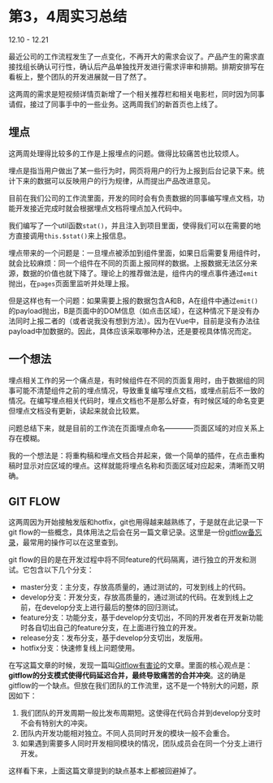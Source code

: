 # 第3，4周实习总结
12.10 - 12.21

最近公司的工作流程发生了一点变化，不再开大的需求会议了。产品产生的需求直接找组长确认可行性，确认后产品单独找开发进行需求评审和排期。排期安排写在看板上，整个团队的开发进展就一目了然了。

这两周的需求是短视频详情页新增了一个相关推荐栏和相关电影栏，同时因为同事请假，接过了同事手中的一些业务。这两周我们的新首页也上线了。

## 埋点
这两周处理得比较多的工作是上报埋点的问题。做得比较痛苦也比较烦人。

埋点是指当用户做出了某一些行为时，网页将用户的行为上报到后台记录下来。统计下来的数据可以反映用户的行为规律，从而提出产品改进意见。

目前在我们公司的工作流里面，开发的同时会有负责数据的同事编写埋点文档，功能开发接近完成时就会根据埋点文档将埋点加入代码中。

我们编写了一个util函数`stat()`，并且注入到项目里面，使得我们可以在需要的地方直接调用`this.$stat()`来上报信息。

埋点带来的一个问题是：一旦埋点被添加到组件里面，如果日后需要复用组件时，就会比较麻烦：同一个组件在不同的页面上报同样的数据。上报数据无法区分来源，数据的价值也就下降了。理论上的推荐做法是，组件内的埋点事件通过`emit`抛出，在`pages`页面里监听并处理上报。

但是这样也有一个问题：如果需要上报的数据包含A和B，A在组件中通过`emit()`的payload抛出，B是页面中的DOM信息（如点击区域），在这种情况下是没有办法同时上报二者的（或者说我没有想到方法）。因为在Vue中，目前是没有办法往payload中加数据的。因此，具体应该采取哪种办法，还是要视具体情况而定。

## 一个想法
埋点相关工作的另一个痛点是，有时候组件在不同的页面复用时，由于数据组的同事可能不清楚组件之前的埋点情况，导致重复编写埋点文档，或埋点前后不一致的情况。在编写埋点相关代码时，埋点文档也不是那么好查，有时候区域的命名变更但埋点文档没有更新，读起来就会比较累。

问题总结下来，就是目前的工作流在页面埋点命名————页面区域的对应关系上存在模糊。

我的一个想法是：将重构稿和埋点文档合并起来，做一个简单的插件，在点击重构稿时显示对应区域的埋点。这样就能将埋点名称和页面区域对应起来，清晰而又明确。

## GIT FLOW
这两周因为开始接触发版和hotfix，git也用得越来越熟练了，于是就在此记录一下git flow的一些概念，具体用法之后会在另一篇文章记录。这里是一份[gitflow备忘录](https://danielkummer.github.io/git-flow-cheatsheet/index.zh_CN.html)，最常用的操作可以在这里查到。

git flow的目的是在开发过程中将不同feature的代码隔离，进行独立的开发和测试。它包含以下几个分支：
 - master分支：主分支，存放高质量的，通过测试的，可发到线上的代码。
 - develop分支：开发分支，存放高质量的，通过测试的代码。在发到线上之前，在develop分支上进行最后的整体的回归测试。
 - feature分支：功能分支，基于develop分支切出，不同的开发者在开发新功能时各自切出自己的feature分支，在上面进行独立的开发。
 - release分支：发布分支，基于develop分支切出，发版用。
 - hotfix分支：快速修复线上问题使用。

在写这篇文章的时候，发现一篇叫[Gitflow有害论](http://insights.thoughtworkers.org/gitflow-consider-harmful/)的文章。里面的核心观点是：**gitflow的分支模式使得代码延迟合并，最终导致痛苦的合并冲突**。这的确是gitflow的一个缺点。但放在我们团队的工作流里，这不是一个特别大的问题，原因如下：

1. 我们团队的开发周期一般比发布周期短。这使得在代码合并到develop分支时不会有特别大的冲突。
2. 团队内开发功能相对独立。不同人员同时开发的模块一般不会重合。
3. 如果遇到需要多人同时开发相同模块的情况，团队成员会在同一个分支上进行开发。

这样看下来，上面这篇文章提到的缺点基本上都被回避掉了。 